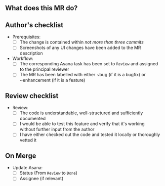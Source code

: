 ## What does this MR do?
<!--
Briefly describe what this MR is about.
Examples:
 Adds new document type: MyNewDocumentType
 Fixes js error in <some functionality>
-->

<!-- Other recommended quick actions (remove # to apply):
#/request_review @AndreasPB @Primdahl26 @Pankai222 @nullxDEADBEEF
#/label ~bug
#/label ~enhancement
-->


## Author's checklist
<!--
MRs must be marked as WIP until all checkboxes have been filled.
Checkboxes can be pre-filled before submitting the MR by replacing
[ ] with [x],
-->
- Prerequisites:
    - [ ] The change is contained within *not more than three commits*
    - [ ] Screenshots of any UI changes have been added to the MR description
- Workflow:
    - [ ] The corresponding Asana task has been set to `Review` and assigned to the principal reviewer
    - [ ] The MR has been labelled with either ~bug (if it is a bugfix) or ~enhancement (if it is a feature)

## Review checklist
- Review:
    - [ ] The code is understandable, well-structured and sufficiently documented
    - [ ] I would be able to test this feature and verify that it's working without further input from the author
    - [ ] I have either checked out the code and tested it locally or thoroughly vetted it

## On Merge
- Update Asana:
    - [ ] Status (From `Review` to `Done`)
    - [ ] Assignee (if relevant)